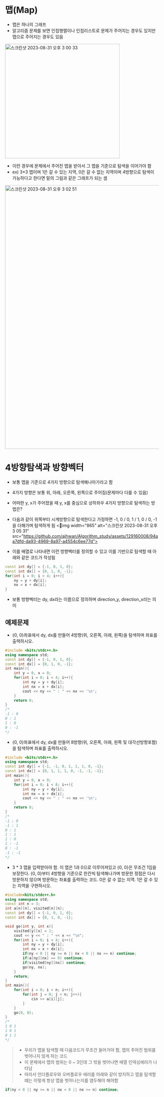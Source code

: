 # 맵(Map)
- 맵은 하나의 그래프
- 알고리즘 문제를 보면 인접행렬이나 인접리스트로 문제가 주어지는 경우도 있지만 맵으로 주어지는 경우도 있음
<img width="375" alt="스크린샷 2023-08-31 오후 3 00 33" src="https://github.com/ajhwan/Algorithm_study/assets/129160008/beefe3cc-8097-4c69-8db2-242fee5aedba">

- 이런 경우에 문제에서 주어진 맵을 받아서 그 맵을 기준으로 탐색을 이어가야 함
- ex) 3*3 맵이며 1은 갈 수 있는 지역, 0은 갈 수 없는 지역이며 4방향으로 탐색이 가능하다고 한다면 밑의 그림과 같은 그래프가 되는 셈
<img width="864" alt="스크린샷 2023-08-31 오후 3 02 51" src="https://github.com/ajhwan/Algorithm_study/assets/129160008/a038b1aa-4164-4766-bb77-9c33f72371e1">

# 4방향탐색과 방향벡터
- 보통 맵을 기준으로 4가지 방향으로 탐색해나아가라고 함
- 4가지 방향은 보통 위, 아래, 오른쪽, 왼쪽으로 주어짐(문제마다 다를 수 있음)
- 어떠한 y, x가 주어졌을 때 y, x를 중심으로 상하좌우 4가지 방향으로 탐색하는 방법은?
- 다음과 같이 위쪽부터 시계방향으로 탐색한다고 가정하면 -1, 0 / 0, 1 / 1, 0 / 0, -1 을 더해가며 탐색하게 됨 
<img width="865" alt="스크린샷 2023-08-31 오후 3 05 31" src="https://github.com/ajhwan/Algorithm_study/assets/129160008/94aa7dfd-da93-4969-8a97-a4554c6ee77d">

- 이를 배열로 나타내면 이런 방향벡터를 정의할 수 있고 이를 기반으로 탐색할 때 아래와 같은 코드가 작성됨  
```cpp
const int dy[] = {-1, 0, 1, 0};
const int dx[] = {0, 1, 0, -1};
for(int i = 0; i < 4; i++){
    ny = y + dy[i];
    nx = x + dx[i];
}
```
- 보통 방향벡터는 dy, dx라는 이름으로 정의하며 direction_y, direction_x라는 의미

## 예제문제
-  {0, 0}좌표에서 dy, dx를 만들어 4방향(위, 오른쪽, 아래, 왼쪽)을 탐색하며 좌표를 출력하시오.
```cpp
#include <bits/stdc++.h>
using namespace std; 
const int dy[] = {-1, 0, 1, 0};
const int dx[] = {0, 1, 0, -1};
int main(){
    int y = 0, x = 0;  
    for(int i = 0; i < 4; i++){
        int ny = y + dy[i];
        int nx = x + dx[i];
        cout << ny << " : " << nx << '\n'; 
    } 
    return 0;
}
/*
-1 : 0
0 : 1
1 : 0
0 : -1 
*/
```

- {0, 0}좌표에서 dy, dx를 만들어 8방향(위, 오른쪽, 아래, 왼쪽 및 대각선방향포함)을 탐색하며 좌표를 출력하시오.
```cpp
#include <bits/stdc++.h>
using namespace std; 
const int dy[] = {-1, -1, 0, 1, 1, 1, 0, -1};
const int dx[] = {0, 1, 1, 1, 0, -1, -1, -1};
int main(){
    int y = 0, x = 0;  
    for(int i = 0; i < 8; i++){
        int ny = y + dy[i];
        int nx = x + dx[i];
        cout << ny << " : " << nx << '\n'; 
    } 
    return 0;
}
/*
-1 : 0
-1 : 1
0 : 1
1 : 1
1 : 0
1 : -1
0 : -1
-1 : -1
*/
```

- 3 * 3 맵을 입력받아야 함. 이 맵은 1과 0으로 이루어져있고 {0, 0}은 무조건 1임을 보장한다. {0, 0}부터 4방향을 기준으로 한칸씩 탐색해나가며 방문한 정점은 다시 방문하지 않으며 방문하는 좌표를 출력하는 코드. 0은 갈 수 없는 지역. 1은 갈 수 있는 지역을 구현하시오.
```cpp
#include<bits/stdc++.h>
using namespace std;
const int n = 3; 
int a[n][n], visited[n][n];
const int dy[] = {-1, 0, 1, 0};
const int dx[] = {0, 1, 0, -1};

void go(int y, int x){
    visited[y][x] = 1;
    cout << y << " : " << x << "\n";
    for(int i = 0; i < 4; i++){
        int ny = y + dy[i]; 
        int nx = x + dx[i];
        if(ny < 0 || ny >= n || nx < 0 || nx >= n) continue;
        if(a[ny][nx] == 0) continue;
        if(visited[ny][nx]) continue;
        go(ny, nx);
    }
    return; 
}
int main(){  
    for(int i = 0; i < n; i++){
        for(int j = 0; j < n; j++){
            cin >> a[i][j];
        }
    }
    go(0, 0); 
} 
/* 
1 0 1
1 0 1
0 1 1
*/
```
> - 우리가 맵을 탐색할 때 다음코드가 무조건 들어가야 함, 맵의 주어진 범위를 벗어나지 않게 하는 코드
> - 이 문제에서 맵의 범위는 0 ~ 3인데 그 밖을 벗어나면 배열 인덱싱에러가 나타남
> - 따라서 언더플로우와 오버플로우 에러를 아래와 같이 방지하고 맵을 탐색할 떄는 이렇게 항상 맵을 벗어나는지를 염두해야 해야함 
```cpp
if(ny < 0 || ny >= n || nx < 0 || nx >= n) continue;
```
